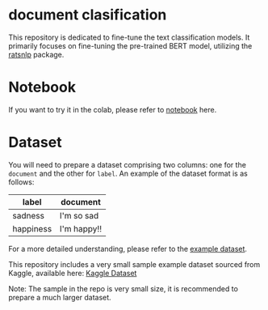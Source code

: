 # document clasification
This repository is dedicated to fine-tune the text classification models.
It primarily focuses on fine-tuning the pre-trained BERT model, utilizing the [ratsnlp](https://github.com/ratsgo/ratsnlp) package.

# Notebook
If you want to try it in the colab, please refer to [notebook](https://colab.research.google.com/github/jhj0517/document_classification/blob/master/notebook/document_classification.ipynb?authuser=2#scrollTo=8WU3ufLF6kpw) here.

# Dataset
You will need to prepare a dataset comprising two columns: one for the `document` and the other for `label`. An example of the dataset format is as follows:

| label    | document       |
|----------|----------------|
| sadness   | I'm so sad  |
| happiness  | I'm happy!!  |

For a more detailed understanding, please refer to the [example dataset](https://github.com/jhj0517/document_classification/tree/master/example_data).

This repository includes a very small sample example dataset sourced from Kaggle, available here: [Kaggle Dataset](https://www.kaggle.com/datasets/pashupatigupta/emotion-detection-from-text)

Note: The sample in the repo is very small size, it is recommended to prepare a much larger dataset.

